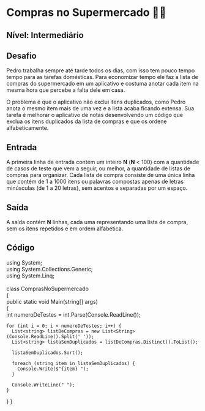# Compras no Supermercado :woman_technologist:

## **Nível: Intermediário**

## Desafio

Pedro trabalha sempre até tarde todos os dias, com isso tem pouco tempo tempo para as tarefas domésticas. Para economizar tempo ele faz a lista de compras do supermercado em um aplicativo e costuma anotar cada item na mesma hora que percebe a falta dele em casa.

O problema é que o aplicativo não exclui itens duplicados, como Pedro anota o mesmo item mais de uma vez e a lista acaba ficando extensa. Sua tarefa é melhorar o aplicativo de notas desenvolvendo um código que exclua os itens duplicados da lista de compras e que os ordene alfabeticamente.

## Entrada

A primeira linha de entrada contém um inteiro **N** (**N** < 100) com a quantidade de casos de teste que vem a seguir, ou melhor, a quantidade de listas de compras para organizar. Cada lista de compra consiste de uma única linha que contém de 1 a 1000 itens ou palavras compostas apenas de letras minúsculas (de 1 a 20 letras), sem acentos e separadas por um espaço.

## Saída

A saída contém **N** linhas, cada uma representando uma lista de compra, sem os itens repetidos e em ordem alfabética.

## Código

using System; <br>
using System.Collections.Generic; <br>
using System.Linq; <br>
 <br>
class ComprasNoSupermercado <br>
{ <br>
  public static void Main(string[] args) <br>
  { <br>
    int numeroDeTestes = int.Parse(Console.ReadLine()); <br>

    for (int i = 0; i < numeroDeTestes; i++) {
      List<string> listDeCompras = new List<String>(Console.ReadLine().Split(' '));
      List<string> listaSemDuplicados = listDeCompras.Distinct().ToList();
    
      listaSemDuplicados.Sort();
      
      foreach (string item in listaSemDuplicados) {
        Console.Write($"{item} ");
      }
      
      Console.WriteLine(" ");
    }
  }
}
